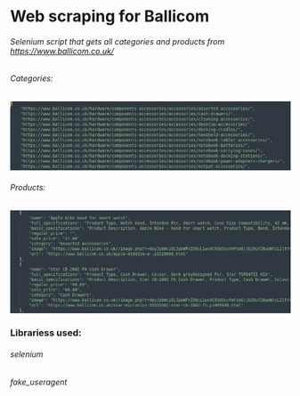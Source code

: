 # Web scraping for Ballicom
###### Selenium script that gets all categories and products from https://www.ballicom.co.uk/
###### Categories:
![Screenshot](screenshots/categories.png)
###### Products:
![Screenshot](screenshots/products.png)
### Librariess used:
###### selenium
###### fake_useragent
